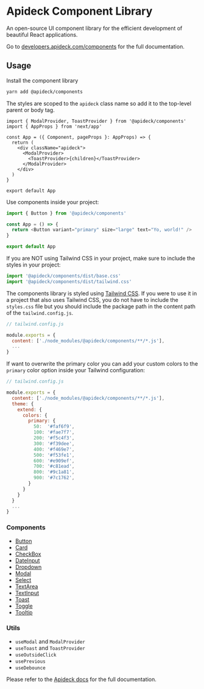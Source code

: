 # Apideck Component Library

An open-source UI component library for the efficient development of beautiful React applications.

Go to [developers.apideck.com/components](https://developers.apideck.com/components) for the full documentation.

## Usage

Install the component library

```sh
yarn add @apideck/components
```

The styles are scoped to the `apideck` class name so add it to the top-level parent or body tag.

```tsx
import { ModalProvider, ToastProvider } from '@apideck/components'
import { AppProps } from 'next/app'

const App = ({ Component, pageProps }: AppProps) => {
  return (
    <div className="apideck">
      <ModalProvider>
        <ToastProvider>{children}</ToastProvider>
      </ModalProvider>
    </div>
  )
}

export default App
```

Use components inside your project:

```js
import { Button } from '@apideck/components'

const App = () => {
  return <Button variant="primary" size="large" text="Yo, world!" />
}

export default App
```

If you are NOT using Tailwind CSS in your project, make sure to include the styles in your project:

```js
import '@apideck/components/dist/base.css'
import '@apideck/components/dist/tailwind.css'
```

The components library is styled using [Tailwind CSS](https://tailwindcss.com/). If you were to use it in a project that also uses Tailwind CSS, you do not have to include the `styles.css` file but you should include the package path in the content path of the `tailwind.config.js`.

```js
// tailwind.config.js

module.exports = {
  content: ['./node_modules/@apideck/components/**/*.js'],
  ...
}
```

If want to overwrite the primary color you can add your custom colors to the `primary` color option inside your Tailwind configuration:

```js
// tailwind.config.js

module.exports = {
  content: ['./node_modules/@apideck/components/**/*.js'],
  theme: {
    extend: {
      colors: {
        primary: {
          50:  '#faf6f9',
          100: '#fae7f7',
          200: '#f5c4f3',
          300: '#f39dee',
          400: '#f469e7',
          500: '#f53fe1',
          600: '#e909ef',
          700: '#c81ead',
          800: '#9c1a81',
          900: '#7c1762',
        }
      }
    }
  }
  ...
}
```

### Components

- [Button](https://developers.apideck.com/components/button)
- [Card](https://developers.apideck.com/components/card)
- [CheckBox](https://developers.apideck.com/components/checkbox)
- [DateInput](https://developers.apideck.com/components/dateinput)
- [Dropdown](https://developers.apideck.com/components/dropdown)
- [Modal](https://developers.apideck.com/components/modal)
- [Select](https://developers.apideck.com/components/select)
- [TextArea](https://developers.apideck.com/components/textarea)
- [TextInput](https://developers.apideck.com/components/textinput)
- [Toast](https://developers.apideck.com/components/toast)
- [Toggle](https://developers.apideck.com/components/toggle)
- [Tooltip](https://developers.apideck.com/components/tooltip)

### Utils

- `useModal` and `ModalProvider`
- `useToast` and `ToastProvider`
- `useOutsideClick`
- `usePrevious`
- `useDebounce`

Please refer to the [Apideck docs](https://developers.apideck.com/components) for the full documentation.
